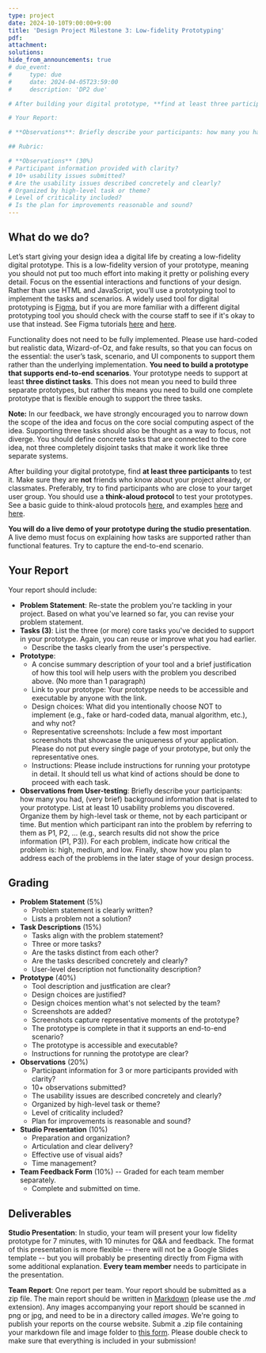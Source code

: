 ```yaml
---
type: project
date: 2024-10-10T9:00:00+9:00
title: 'Design Project Milestone 3: Low-fidelity Prototyping'
pdf:
attachment:
solutions:
hide_from_announcements: true
# due_event: 
#     type: due
#     date: 2024-04-05T23:59:00
#     description: 'DP2 due'

# After building your digital prototype, **find at least three participants to test it**. Make sure they are not friends who know about your project already, or classmates. Preferably, **try to find participants who are close to your target user group**. If they are not your target user, please explain how they still provide valuable feedback for your prototype.

# Your Report:

# **Observations**: Briefly describe your participants: how many you had, (very brief) background information that is related to your prototype. List at least 10 usability problems you discovered. Organize them by high-level task or theme, not by each participant or time. But mention which participant ran into the problem by referring to them as P1, P2, ... (e.g., search results did not show the price information (P1, P3)). For each problem, indicate how critical the problem is: high, medium, and low. Finally, show how you plan to address each of the problems in the later stage of your design process.

## Rubric:

# **Observations** (30%)
# Participant information provided with clarity?
# 10+ usability issues submitted?
# Are the usability issues described concretely and clearly?
# Organized by high-level task or theme?
# Level of criticality included?
# Is the plan for improvements reasonable and sound?
---
```


## What do we do?
Let’s start giving your design idea a digital life by creating a low-fidelity digital prototype. This is a low-fidelity version of your prototype, meaning you should not put too much effort into making it pretty or polishing every detail. Focus on the essential interactions and functions of your design. Rather than use HTML and JavaScript, you’ll use a prototyping tool to implement the tasks and scenarios. A widely used tool for digital prototyping is [Figma](https://www.figma.com/login), but if you are more familiar with a different digital prototyping tool you should check with the course staff to see if it's okay to use that instead. See Figma tutorials [here](https://www.youtube.com/watch?v=Yf00MKUfcIY) and [here](https://www.youtube.com/watch?v=-d6zNGeF59M).

Functionality does not need to be fully implemented. Please use hard-coded but realistic data, Wizard-of-Oz, and fake results, so that you can focus on the essential: the user’s task, scenario, and UI components to support them rather than the underlying implementation. **You need to build a prototype that supports end-to-end scenarios**. Your prototype needs to support at least **three distinct tasks**. This does not mean you need to build three separate prototypes, but rather this means you need to build one complete prototype that is flexible enough to support the three tasks. 

**Note:** In our feedback, we have strongly encouraged you to narrow down the scope of the idea and focus on the core social computing aspect of the idea. Supporting three tasks should also be thought as a way to focus, not diverge. You should define concrete tasks that are connected to the core idea, not three completely disjoint tasks that make it work like three separate systems.

After building your digital prototype, find **at least three participants** to test it. Make sure they are **not** friends who know about your project already, or classmates. Preferably, try to find participants who are close to your target user group. You should use a **think-aloud protocol** to test your prototypes. See a basic guide to think-aloud protocols [here](https://www.youtube.com/watch?v=pxsJkAk_eo0), and examples [here](https://www.youtube.com/watch?v=dNbh21-G_cQ) and [here](https://www.youtube.com/watch?v=-h8hUtwkMCE).

**You will do a live demo of your prototype during the studio presentation**. A live demo must focus on explaining how tasks are supported rather than functional features. Try to capture the end-to-end scenario. 


## Your Report
Your report should include:

* **Problem Statement**: Re-state the problem you're tackling in your project. Based on what you've learned so far, you can revise your problem statement.
* **Tasks (3)**: List the three (or more) core tasks you've decided to support in your prototype. Again, you can reuse or improve what you had earlier.
  * Describe the tasks clearly from the user's perspective. 
* **Prototype**:
  * A concise summary description of your tool and a brief justification of how this tool will help users with the problem you described above. (No more than 1 paragraph)
  * Link to your prototype: Your prototype needs to be accessible and executable by anyone with the link.
  * Design choices: What did you intentionally choose NOT to implement (e.g., fake or hard-coded data, manual algorithm, etc.), and why not?
  * Representative screenshots: Include a few most important screenshots that showcase the uniqueness of your application. Please do not put every single page of your prototype, but only the representative ones.
  * Instructions: Please include instructions for running your prototype in detail. It should tell us what kind of actions should be done to proceed with each task.
* **Observations from User-testing**: Briefly describe your participants: how many you had, (very brief) background information that is related to your prototype. List at least 10 usability problems you discovered. Organize them by high-level task or theme, not by each participant or time. But mention which participant ran into the problem by referring to them as P1, P2, ... (e.g., search results did not show the price information (P1, P3)). For each problem, indicate how critical the problem is: high, medium, and low. Finally, show how you plan to address each of the problems in the later stage of your design process.



## Grading
* **Problem Statement** (5%)
  * Problem statement is clearly written?
  * Lists a problem not a solution?
* **Task Descriptions** (15%)
  * Tasks align with the problem statement?
  * Three or more tasks?
  * Are the tasks distinct from each other?
  * Are the tasks described concretely and clearly?
  * User-level description not functionality description?
* **Prototype** (40%)
  * Tool description and justfication are clear?
  * Design choices are justified?
  * Design choices mention what's not selected by the team?
  * Screenshots are added?
  * Screenshots capture representative moments of the prototype?
  * The prototype is complete in that it supports an end-to-end scenario?
  * The prototype is accessible and executable?
  * Instructions for running the prototype are clear?
* **Observations** (20%)
  * Participant information for 3 or more participants provided with clarity?
  * 10+ observations submitted?
  * The usability issues are described concretely and clearly?
  * Organized by high-level task or theme?
  * Level of criticality included?
  * Plan for improvements is reasonable and sound?
* **Studio Presentation** (10%)
  * Preparation and organization?
  * Articulation and clear delivery?
  * Effective use of visual aids?
  * Time management?
* **Team Feedback Form** (10%) -- Graded for each team member separately.
  * Complete and submitted on time.

## Deliverables
**Studio Presentation**: In studio, your team will present your low fidelity prototype for 7 minutes, with 10 minutes for Q&A and feedback. The format of this presentation is more flexible -- there will not be a Google Slides template -- but you will probably be presenting directly from Figma with some additional explanation.  **Every team member** needs to participate in the presentation.

**Team Report**: One report per team. Your report should be submitted as a zip file. The main report should be written in [Markdown](https://daringfireball.net/projects/markdown/) (please use the *.md* extension). Any images accompanying your report should be scanned in png or jpg, and need to be in a directory called *images*. We're going to publish your reports on the course website. Submit a .zip file containing your markdown file and image folder to [this form](https://forms.gle/rshWi9aiNZshULEUA). Please double check to make sure that everything is included in your submission!